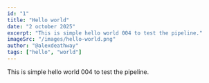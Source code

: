 ```yaml
---
id: "1"
title: "Hello world"
date: "2 october 2025"
excerpt: "This is simple hello world 004 to test the pipeline."
imageSrc: "/images/hello-world.png"
author: "@alexdeathway"
tags: ["hello", "world"]
---
```


This is simple hello world 004 to test the pipeline.
